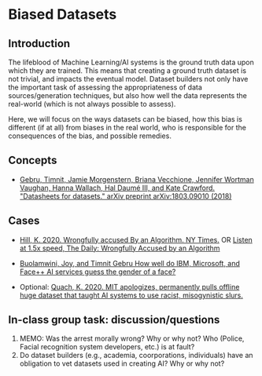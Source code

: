 # Biased Datasets

## Introduction

The lifeblood of Machine Learning/AI systems is the ground truth data upon which they are trained. This means that creating a ground truth dataset is not trivial, and impacts the eventual model. Dataset builders not only have the important task of assessing the appropriateness of data sources/generation techniques, but also how well the data represents the real-world (which is not always possible to assess). 

Here, we will focus on the ways datasets can be biased, how this bias is different (if at all) from biases in the real world, who is responsible for the consequences of the bias, and possible remedies.

## Concepts

* [Gebru, Timnit, Jamie Morgenstern, Briana Vecchione, Jennifer Wortman Vaughan,
Hanna Wallach, Hal Daumé III, and Kate Crawford. "Datasheets for datasets." arXiv preprint arXiv:1803.09010 (2018)](https://arxiv.org/pdf/1803.09010.pdf)

## Cases

* [Hill, K. 2020. Wrongfully accused By an Algorithm. NY Times.](https://archive.md/xnVqb) OR [Listen at 1.5x speed, The Daily: Wrongfully Accused by an Algorithm](https://www.listennotes.com/podcasts/the-daily/wrongfully-accused-by-an-rPoU0HXfNME/)

* [Buolamwini, Joy, and Timnit Gebru How well do IBM, Microsoft, and Face++ AI
services guess the gender of a face?](http://gendershades.org)

* Optional: [Quach, K. 2020. MIT apologizes, permanently pulls offline huge dataset that
taught AI systems to use racist, misogynistic slurs.](https://www.theregister.com/2020/07/01/mit_dataset_removed/)

## In-class group task: discussion/questions

1. MEMO: Was the arrest morally wrong? Why or why not? Who (Police, Facial recognition system developers, etc.) is at fault?
2. Do dataset builders (e.g., academia, coorporations, individuals) have an obligation to vet datasets used in creating AI? Why or why not?